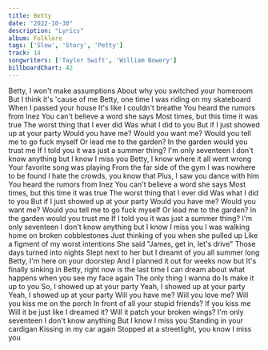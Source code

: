 ```yaml
---
title: Betty
date: "2022-10-30"
description: "Lyrics"
album: Folklore
tags: ['Slow', 'Story', 'Petty']
track: 14
songwriters: ['Taylor Swift', 'William Bowery']
billboardChart: 42
---
```


Betty, I won't make assumptions
About why you switched your homeroom
But I think it's 'cause of me
Betty, one time I was riding on my skateboard
When I passed your house
It's like I couldn't breathe
You heard the rumors from Inez
You can't believe a word she says
Most times, but this time it was true
The worst thing that I ever did
Was what I did to you
But if I just showed up at your party
Would you have me?
Would you want me?
Would you tell me to go fuck myself
Or lead me to the garden?
In the garden would you trust me
If I told you it was just a summer thing?
I'm only seventeen
I don't know anything but I know I miss you
Betty, I know where it all went wrong
Your favorite song was playing
From the far side of the gym
I was nowhere to be found
I hate the crowds, you know that
Plus, I saw you dance with him
You heard the rumors from Inez
You can't believe a word she says
Most times, but this time it was true
The worst thing that I ever did
Was what I did to you
But if I just showed up at your party
Would you have me?
Would you want me?
Would you tell me to go fuck myself
Or lead me to the garden?
In the garden would you trust me
If I told you it was just a summer thing?
I'm only seventeen
I don't know anything but I know I miss you
I was walking home on broken cobblestones
Just thinking of you when she pulled up
Like a figment of my worst intentions
She said "James, get in, let's drive"
Those days turned into nights
Slept next to her but
I dreamt of you all summer long
Betty, I'm here on your doorstep
And I planned it out for weeks now but
It's finally sinking in
Betty, right now is the last time
I can dream about what happens when you see my face again
The only thing I wanna do
Is make it up to you
So, I showed up at your party
Yeah, I showed up at your party
Yeah, I showed up at your party
Will you have me?
Will you love me?
Will you kiss me on the porch
In front of all your stupid friends?
If you kiss me
Will it be just like I dreamed it?
Will it patch your broken wings?
I'm only seventeen
I don't know anything
But I know I miss you
Standing in your cardigan
Kissing in my car again
Stopped at a streetlight, you know I miss you
